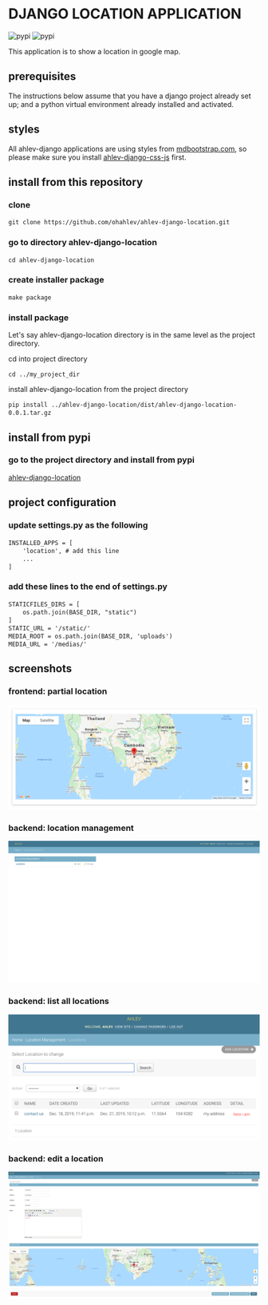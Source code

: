 # DJANGO LOCATION APPLICATION
![pypi](https://img.shields.io/pypi/v/ahlev-django-location) ![pypi](https://img.shields.io/pypi/status/ahlev-django-location)

This application is to show a location in google map.

## prerequisites
The instructions below assume that you have a django project already set up; and a python virtual environment already installed and activated. 

## styles
All ahlev-django applications are using styles from [mdbootstrap.com](https://mdbootstrap.com), so please make sure you install [ahlev-django-css-js](https://github.com/ohahlev/ahlev-django-css-js.git) first.


## install from this repository
### clone
```
git clone https://github.com/ohahlev/ahlev-django-location.git
```

### go to directory ahlev-django-location
```
cd ahlev-django-location
```

### create installer package
```
make package
```

### install package
Let's say ahlev-django-location directory is in the same level as the project directory.

cd into project directory
```
cd ../my_project_dir
```
install ahlev-django-location from the project directory
```
pip install ../ahlev-django-location/dist/ahlev-django-location-0.0.1.tar.gz
```

## install from pypi
### go to the project directory and install from pypi
[ahlev-django-location](https://pypi.org/project/ahlev-django-location/)

## project configuration
### update settings.py as the following
```
INSTALLED_APPS = [
    'location', # add this line
    ...
]
```

### add these lines to the end of settings.py
```
STATICFILES_DIRS = [
    os.path.join(BASE_DIR, "static")
]
STATIC_URL = '/static/'
MEDIA_ROOT = os.path.join(BASE_DIR, 'uploads')
MEDIA_URL = '/medias/'
```

## screenshots
### frontend: partial location
![](screenshot/location_frontend.png)

### backend: location management
![](screenshot/location_backend1.png)

### backend: list all locations
![](screenshot/location_backend2.png)

### backend: edit a location
![](screenshot/location_backend3.png)
